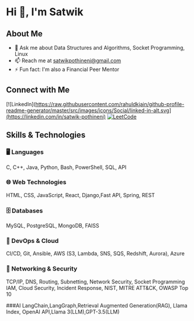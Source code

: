 # Hi 👋, I'm Satwik

## About Me
- 💬 Ask me about Data Structures and Algorithms, Socket Programming, Linux
- 📫 Reach me at satwikpothineni@gmail.com
- ⚡ Fun fact: I'm also a Financial Peer Mentor

## Connect with Me
[![LinkedIn](https://raw.githubusercontent.com/rahuldkjain/github-profile-readme-generator/master/src/images/icons/Social/linked-in-alt.svg](https://linkedin.com/in/satwik-pothineni)
[![LeetCode](https://raw.githubusercontent.com/rahuldkjain/github-profile-readme-generator/master/src/images/icons/Social/leet-code.svg)](https://www.leetcode.com/satwik171236)

## Skills & Technologies

### 🖥️ Languages  
C, C++, Java, Python, Bash, PowerShell, SQL, API  

### 🌐 Web Technologies  
HTML, CSS, JavaScript, React, Django,Fast API, Spring, REST  

### 🗄️ Databases  
MySQL, PostgreSQL, MongoDB, FAISS  

### 🚀 DevOps & Cloud  
CI/CD, Git, Ansible, AWS (S3, Lambda, SNS, SQS, Redshift, Aurora), Azure  

### 📡 Networking & Security  
TCP/IP, DNS, Routing, Subnetting, Network Security, Socket Programming  
IAM, Cloud Security, Incident Response, NIST, MITRE ATT&CK, OWASP Top 10  

###AI
LangChain,LangGraph,Retrieval Augmented Generation(RAG), Llama Index, OpenAI API,Llama 3(LLM),GPT-3.5(LLM)


